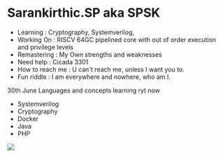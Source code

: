 # Sarankirthic.SP aka SPSK

- Learning        : Cryptography, Systemverilog, 
- Working On      : RISCV 64GC pipelined core with out of order execution and privilege levels
- Remastering     : My Own strengths and weaknesses 
- Need help       : Cicada 3301
- How to reach me : U can't reach me, unless I want you to.
- Fun riddle      : I am everywhere and nowhere, who am I.

30th June
Languages and concepts learning ryt now
- Systemverilog
- Cryptography
- Docker
- Java
- PHP

<img src="https://github-readme-stats.vercel.app/api?username=sarankirthic&show_icons=true&theme=radical">
